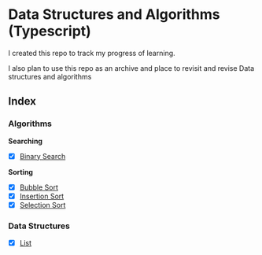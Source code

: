 # Data Structures and Algorithms (Typescript)

I created this repo to track my progress of learning.

I also plan to use this repo as an archive and place to revisit and revise Data structures and algorithms

## Index

### Algorithms

**Searching**

- [x] [Binary Search]()

**Sorting**

- [x] [Bubble Sort](https://github.com/Moniet/data-structures-algorithms/tree/main/src/algorithms/bubble-sort)
- [x] [Insertion Sort](https://github.com/Moniet/data-structures-algorithms/tree/main/src/algorithms/insertion-sort)
- [x] [Selection Sort](https://github.com/Moniet/data-structures-algorithms/tree/main/src/algorithms/selection-sort)

### Data Structures

- [x] [List](https://github.com/Moniet/data-structures-algorithms/tree/main/src/data-structures/list)
